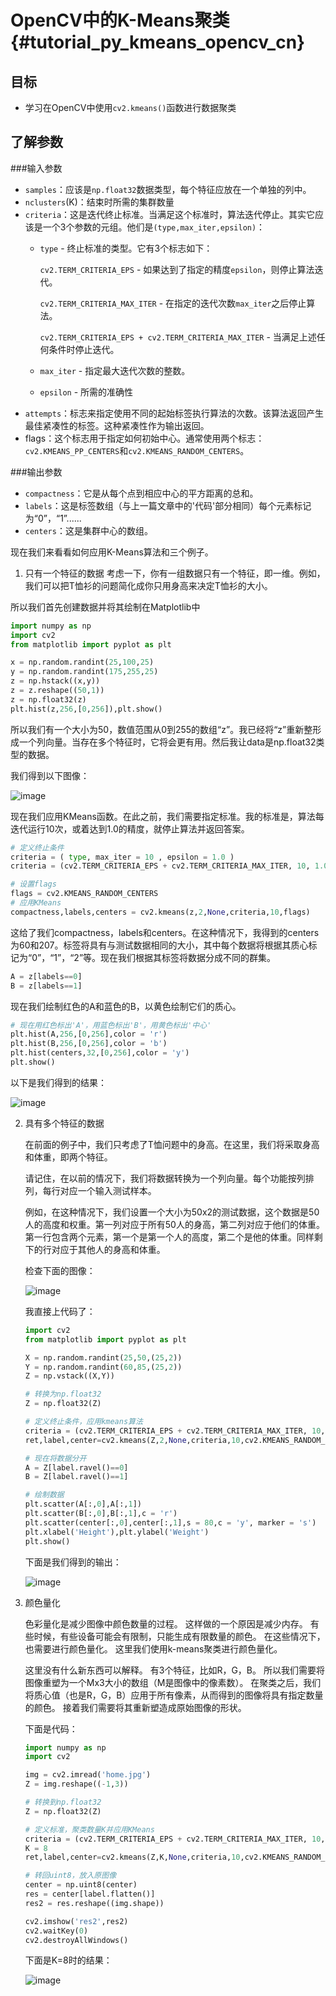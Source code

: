 # OpenCV中的K-Means聚类{#tutorial_py_kmeans_opencv_cn}

## 目标

- 学习在OpenCV中使用`cv2.kmeans()`函数进行数据聚类

## 了解参数

###输入参数

- `samples`：应该是`np.float32`数据类型，每个特征应放在一个单独的列中。
- `nclusters`(K)：结束时所需的集群数量
- `criteria`：这是迭代终止标准。当满足这个标准时，算法迭代停止。其实它应该是一个3个参数的元组。他们是`(type,max_iter,epsilon)`：
  - `type` - 终止标准的类型。它有3个标志如下：

    `cv2.TERM_CRITERIA_EPS` - 如果达到了指定的精度`epsilon`，则停止算法迭代。

    `cv2.TERM_CRITERIA_MAX_ITER` - 在指定的迭代次数`max_iter`之后停止算法。

    `cv2.TERM_CRITERIA_EPS + cv2.TERM_CRITERIA_MAX_ITER` - 当满足上述任何条件时停止迭代。
   - `max_iter` - 指定最大迭代次数的整数。
   - `epsilon` - 所需的准确性
- `attempts`：标志来指定使用不同的起始标签执行算法的次数。该算法返回产生最佳紧凑性的标签。这种紧凑性作为输出返回。
- flags：这个标志用于指定如何初始中心。通常使用两个标志：`cv2.KMEANS_PP_CENTERS`和`cv2.KMEANS_RANDOM_CENTERS`。

###输出参数

- `compactness`：它是从每个点到相应中心的平方距离的总和。
- `labels`：这是标签数组（与上一篇文章中的'代码'部分相同）每个元素标记为“0”，“1”......
- `centers`：这是集群中心的数组。

现在我们来看看如何应用K-Means算法和三个例子。

1. 只有一个特征的数据
  考虑一下，你有一组数据只有一个特征，即一维。例如，我们可以把T恤衫的问题简化成你只用身高来决定T恤衫的大小。

  所以我们首先创建数据并将其绘制在Matplotlib中

  ```python
  import numpy as np
  import cv2
  from matplotlib import pyplot as plt

  x = np.random.randint(25,100,25)
  y = np.random.randint(175,255,25)
  z = np.hstack((x,y))
  z = z.reshape((50,1))
  z = np.float32(z)
  plt.hist(z,256,[0,256]),plt.show()
  ```

  所以我们有一个大小为50，数值范围从0到255的数组“z”。我已经将“z”重新整形成一个列向量。当存在多个特征时，它将会更有用。然后我让data是np.float32类型的数据。

  我们得到以下图像：

  ![image](images/oc_1d_testdata.png)

  现在我们应用KMeans函数。在此之前，我们需要指定标准。我的标准是，算法每迭代运行10次，或着达到1.0的精度，就停止算法并返回答案。

  ```python
  # 定义终止条件 
  criteria = ( type, max_iter = 10 , epsilon = 1.0 )
  criteria = (cv2.TERM_CRITERIA_EPS + cv2.TERM_CRITERIA_MAX_ITER, 10, 1.0)

  # 设置flags
  flags = cv2.KMEANS_RANDOM_CENTERS
  # 应用KMeans
  compactness,labels,centers = cv2.kmeans(z,2,None,criteria,10,flags)
  ```
  这给了我们compactness，labels和centers。在这种情况下，我得到的centers为60和207。标签将具有与测试数据相同的大小，其中每个数据将根据其质心标记为“0”，“1”，“2”等。现在我们根据其标签将数据分成不同的群集。

  ```python
  A = z[labels==0]
  B = z[labels==1]
  ```
  现在我们绘制红色的A和蓝色的B，以黄色绘制它们的质心。

  ```python
  # 现在用红色标出'A'，用蓝色标出'B'，用黄色标出'中心'
  plt.hist(A,256,[0,256],color = 'r')
  plt.hist(B,256,[0,256],color = 'b')
  plt.hist(centers,32,[0,256],color = 'y')
  plt.show()
  ```
  以下是我们得到的结果：

  ![image](images/oc_1d_clustered.png)

2. 具有多个特征的数据

   在前面的例子中，我们只考虑了T恤问题中的身高。在这里，我们将采取身高和体重，即两个特征。

   请记住，在以前的情况下，我们将数据转换为一个列向量。每个功能按列排列，每行对应一个输入测试样本。

   例如，在这种情况下，我们设置一个大小为50x2的测试数据，这个数据是50人的高度和权重。第一列对应于所有50人的身高，第二列对应于他们的体重。第一行包含两个元素，第一个是第一个人的高度，第二个是他的体重。同样剩下的行对应于其他人的身高和体重。

   检查下面的图像：

   ![image](images/oc_feature_representation.jpg)

   我直接上代码了：

   ```python
   import cv2
   from matplotlib import pyplot as plt

   X = np.random.randint(25,50,(25,2))
   Y = np.random.randint(60,85,(25,2))
   Z = np.vstack((X,Y))

   # 转换为np.float32
   Z = np.float32(Z)

   # 定义终止条件，应用kmeans算法
   criteria = (cv2.TERM_CRITERIA_EPS + cv2.TERM_CRITERIA_MAX_ITER, 10, 1.0)
   ret,label,center=cv2.kmeans(Z,2,None,criteria,10,cv2.KMEANS_RANDOM_CENTERS)

   # 现在将数据分开
   A = Z[label.ravel()==0]
   B = Z[label.ravel()==1]

   # 绘制数据
   plt.scatter(A[:,0],A[:,1])
   plt.scatter(B[:,0],B[:,1],c = 'r')
   plt.scatter(center[:,0],center[:,1],s = 80,c = 'y', marker = 's')
   plt.xlabel('Height'),plt.ylabel('Weight')
   plt.show()
   ```

   下面是我们得到的输出：

   ![image](images/oc_2d_clustered.jpg)

3. 颜色量化

   色彩量化是减少图像中颜色数量的过程。 这样做的一个原因是减少内存。 有些时候，有些设备可能会有限制，只能生成有限数量的颜色。 在这些情况下，也需要进行颜色量化。 这里我们使用k-means聚类进行颜色量化。

   这里没有什么新东西可以解释。 有3个特征，比如R，G，B。 所以我们需要将图像重塑为一个Mx3大小的数组（M是图像中的像素数）。 在聚类之后，我们将质心值（也是R，G，B）应用于所有像素，从而得到的图像将具有指定数量的颜色。 接着我们需要将其重新塑造成原始图像的形状。

   下面是代码：

   ```python
   import numpy as np
   import cv2

   img = cv2.imread('home.jpg')
   Z = img.reshape((-1,3))

   # 转换到np.float32
   Z = np.float32(Z)

   # 定义标准，聚类数量K并应用KMeans
   criteria = (cv2.TERM_CRITERIA_EPS + cv2.TERM_CRITERIA_MAX_ITER, 10, 1.0)
   K = 8
   ret,label,center=cv2.kmeans(Z,K,None,criteria,10,cv2.KMEANS_RANDOM_CENTERS)

   # 转回uint8，放入原图像
   center = np.uint8(center)
   res = center[label.flatten()]
   res2 = res.reshape((img.shape))

   cv2.imshow('res2',res2)
   cv2.waitKey(0)
   cv2.destroyAllWindows()
   ```

   下面是K=8时的结果：

   ![image](images/oc_color_quantization.jpg)

